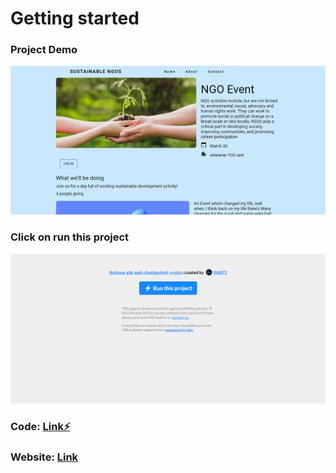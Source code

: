 # Getting started 

### Project Demo
![How to run](https://github.com/shivesh01/NGO_events/blob/master/images/website.png)

### Click on run this project
![Preview of project NGO event site](https://github.com/shivesh01/NGO_events/blob/master/images/How%20to%20Run%20project.png)

### Code: [Link⚡️](https://stackblitz.com/edit/ngo-events?file=index.js)

### Website: [Link](https://web-codelab-a5b4d.firebaseapp.com/?59023)






<!--- changes getting started  --->
<!--- Working demo Gif: 

Code on stack blitz:  


// Video Demo link:
---> 
